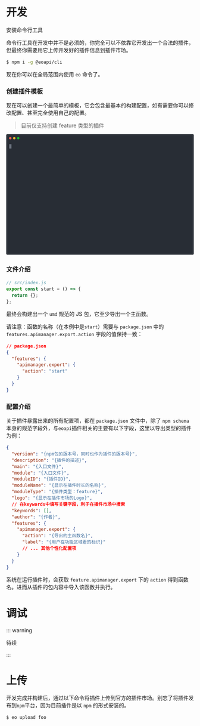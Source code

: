 # 开发

安装命令行工具

命令行工具在开发中并不是必须的，你完全可以不依靠它开发出一个合法的插件，但最终你需要用它上传开发好的插件信息到插件市场。

```bash
$ npm i -g @eoapi/cli
```

现在你可以在全局范围内使用 `eo` 命令了。

### 创建插件模板

现在可以创建一个最简单的模板，它会包含最基本的构建配置，如有需要你可以修改配置、甚至完全使用自己的配置。

> 目前仅支持创建 feature 类型的插件

![create-extension](../assets/images/create-extension.svg)

### 文件介绍

```js
// src/index.js
export const start = () => {
  return {};
};
```

最终会构建出一个 `umd` 规范的 JS 包，它至少导出一个主函数。

请注意：函数的名称（在本例中是`start`）需要与 `package.json` 中的 `features.apimanager.export.action` 字段的值保持一致：

```json
// package.json
{
  "features": {
    "apimanager.export": {
      "action": "start"
    }
  }
}
```

### 配置介绍

关于插件暴露出来的所有配置项，都在 `package.json` 文件中，除了 `npm schema` 本身的规范字段外，与`eoapi`插件相关的主要有以下字段，这里以导出类型的插件为例：

```json
{
  "version": "{npm包的版本号，同时也作为插件的版本号}",
  "description": "{插件的描述}",
  "main": "{入口文件}",
  "module": "{入口文件}",
  "moduleID": "{插件ID}",
  "moduleName": "{显示在插件时长的名称}",
  "moduleType": "{插件类型：feature}",
  "logo": "{显示在插件市场的Logo}",
  // 在keywords中填写关键字段，利于在插件市场中搜索
  "keywords": [],
  "author": "{作者}",
  "features": {
    "apimanager.export": {
      "action": "{导出的主函数名}",
      "label": "{用户在功能区域看的标识}"
      // ... 其他个性化配置项
    }
  }
}
```

系统在运行插件时，会获取 `feature.apimanager.export` 下的 `action` 得到函数名。进而从插件的包内容中导入该函数并执行。

# 调试

::: warning

待续

:::

# 上传

开发完成并构建后，通过以下命令将插件上传到官方的插件市场。别忘了将插件发布到`npm`平台，因为目前插件是以 `npm` 的形式安装的。

```bash
$ eo upload foo
```

